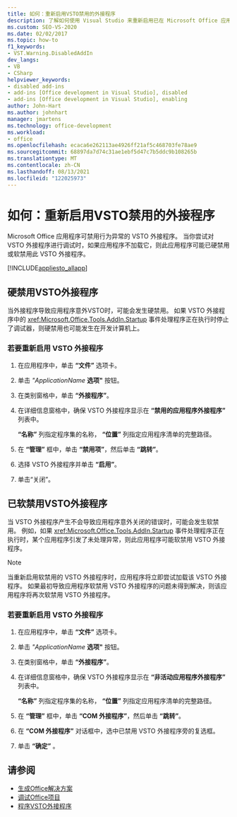 ```yaml
---
title: 如何：重新启用VSTO禁用的外接程序
description: 了解如何使用 Visual Studio 来重新启用已在 Microsoft Office 应用程序中禁用的 VSTO 外接程序。
ms.custom: SEO-VS-2020
ms.date: 02/02/2017
ms.topic: how-to
f1_keywords:
- VST.Warning.DisabledAddIn
dev_langs:
- VB
- CSharp
helpviewer_keywords:
- disabled add-ins
- add-ins [Office development in Visual Studio], disabled
- add-ins [Office development in Visual Studio], enabling
author: John-Hart
ms.author: johnhart
manager: jmartens
ms.technology: office-development
ms.workload:
- office
ms.openlocfilehash: ecaca6e262113ae4926ff21af5c468703fe78ae9
ms.sourcegitcommit: 68897da7d74c31ae1ebf5d47c7b5ddc9b108265b
ms.translationtype: MT
ms.contentlocale: zh-CN
ms.lasthandoff: 08/13/2021
ms.locfileid: "122025973"
---
```

# <a name="how-to-re-enable-a-vsto-add-in-that-has-been-disabled"></a>如何：重新启用VSTO禁用的外接程序
  Microsoft Office 应用程序可禁用行为异常的 VSTO 外接程序。 当你尝试对 VSTO 外接程序进行调试时，如果应用程序不加载它，则此应用程序可能已硬禁用或软禁用此 VSTO 外接程序。

 [!INCLUDE[appliesto_allapp](../vsto/includes/appliesto-allapp-md.md)]

## <a name="hard-disabled-vsto-add-ins"></a>硬禁用VSTO外接程序
 当外接程序导致应用程序意外VSTO时，可能会发生硬禁用。 如果 VSTO 外接程序中的 <xref:Microsoft.Office.Tools.AddIn.Startup> 事件处理程序正在执行时停止了调试器，则硬禁用也可能发生在开发计算机上。

### <a name="to-re-enable-a-vsto-add-in"></a>若要重新启用 VSTO 外接程序

1. 在应用程序中，单击 **“文件”** 选项卡。

2. 单击 *"ApplicationName* **选项"** 按钮。

3. 在类别窗格中，单击 **“外接程序”**。

4. 在详细信息窗格中，确保 VSTO 外接程序显示在 **“禁用的应用程序外接程序”** 列表中。

     **“名称”** 列指定程序集的名称， **“位置”** 列指定应用程序清单的完整路径。

5. 在 **“管理”** 框中，单击 **“禁用项”**，然后单击 **“跳转”**。

6. 选择 VSTO 外接程序并单击 **“启用”**。

7. 单击“关闭”。

## <a name="soft-disabled-vsto-add-ins"></a>已软禁用VSTO外接程序
 当 VSTO 外接程序产生不会导致应用程序意外关闭的错误时，可能会发生软禁用。 例如，如果 <xref:Microsoft.Office.Tools.AddIn.Startup> 事件处理程序正在执行时，某个应用程序引发了未处理异常，则此应用程序可能软禁用 VSTO 外接程序。

> [!NOTE]
> 当重新启用软禁用的 VSTO 外接程序时，应用程序将立即尝试加载该 VSTO 外接程序。 如果最初导致应用程序软禁用 VSTO 外接程序的问题未得到解决，则该应用程序将再次软禁用 VSTO 外接程序。

### <a name="to-re-enable-a-vsto-add-in"></a>若要重新启用 VSTO 外接程序

1. 在应用程序中，单击 **“文件”** 选项卡。

2. 单击 *"ApplicationName* **选项"** 按钮。

3. 在类别窗格中，单击 **“外接程序”**。

4. 在详细信息窗格中，确保 VSTO 外接程序显示在 **“非活动应用程序外接程序”** 列表中。

     **“名称”** 列指定程序集的名称， **“位置”** 列指定应用程序清单的完整路径。

5. 在 **“管理”** 框中，单击 **“COM 外接程序”**，然后单击 **“跳转”**。

6. 在 **“COM 外接程序”** 对话框中，选中已禁用 VSTO 外接程序旁的复选框。

7. 单击 **“确定”** 。

## <a name="see-also"></a>请参阅
- [生成Office解决方案](../vsto/building-office-solutions.md)
- [调试Office项目](../vsto/debugging-office-projects.md)
- [程序VSTO外接程序](../vsto/programming-vsto-add-ins.md)
